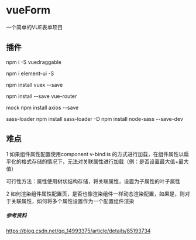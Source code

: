 # vueForm
一个简单的VUE表单项目

## 插件
npm i -S vuedraggable

npm i element-ui -S

npm install vuex --save

npm install --save vue-router

mock 
npm install axios --save 

sass-loader 
npm install sass-loader -D
npm install node-sass --save-dev
## 难点
1 如果组件属性配置使用component v-bind:is 的方式进行加载，在组件属性以扁平化的格式存储的情况下，无法对关联属性进行加载（例：是否设置最大值+最大值）

可行性方法：属性使用树状结构存储，将关联属性，设置为子属性的叶子属性


2 如何渲染组件属性配置页，是否也像渲染组件一样动态渲染配置，如果是，则对于关联属性，如何将多个属性设置作为一个配置组件渲染

##### 参考资料
https://blog.csdn.net/qq_14993375/article/details/85193734
